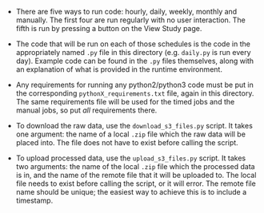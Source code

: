 *   There are five ways to run code: hourly, daily, weekly, monthly and manually. The first four are run regularly with no user interaction. The fifth is run by pressing a button on the View Study page.

*   The code that will be run on each of those schedules is the code in the appropriately named `.py` file in this directory (e.g. `daily.py` is run every day). Example code can be found in the `.py` files themselves, along with an explanation of what is provided in the runtime environment.

*   Any requirements for running any python2/python3 code must be put in the corresponding `pythonX_requirements.txt` file, again in this directory. The same requirements file will be used for the timed jobs and the manual jobs, so put *all* requirements there.

*   To download the raw data, use the `download_s3_files.py` script. It takes one argument: the name of a local `.zip` file which the raw data will be placed into. The file does not have to exist before calling the script.

*   To upload processed data, use the `upload_s3_files.py` script. It takes two arguments: the name of the local `.zip` file which the processed data is in, and the name of the remote file that it will be uploaded to. The local file needs to exist before calling the script, or it will error. The remote file name should be unique; the easiest way to achieve this is to include a timestamp.

